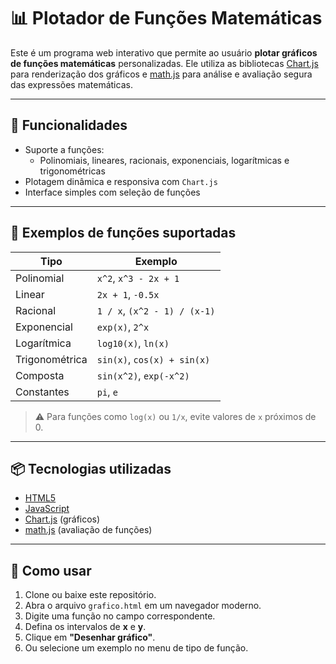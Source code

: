 # 📊 Plotador de Funções Matemáticas

Este é um programa web interativo que permite ao usuário **plotar gráficos de funções matemáticas** personalizadas. Ele utiliza as bibliotecas [Chart.js](https://www.chartjs.org/) para renderização dos gráficos e [math.js](https://mathjs.org/) para análise e avaliação segura das expressões matemáticas.

---

## 🚀 Funcionalidades

- Suporte a funções:
  - Polinomiais, lineares, racionais, exponenciais, logarítmicas e trigonométricas
- Plotagem dinâmica e responsiva com `Chart.js`
- Interface simples com seleção de funções
---
## 🧮 Exemplos de funções suportadas

| Tipo           | Exemplo                    |
|----------------|----------------------------|
| Polinomial     | `x^2`, `x^3 - 2x + 1`      |
| Linear         | `2x + 1`, `-0.5x`          |
| Racional       |`1 / x`, `(x^2 - 1) / (x-1)`|
| Exponencial    | `exp(x)`, `2^x`            |
| Logarítmica    | `log10(x)`, `ln(x)`        |
| Trigonométrica | `sin(x)`, `cos(x) + sin(x)`|
| Composta       | `sin(x^2)`, `exp(-x^2)`    |
| Constantes     | `pi`, `e`                  |
> ⚠️ Para funções como `log(x)` ou `1/x`, evite valores de `x` próximos de 0.

---
## 📦 Tecnologias utilizadas

- [HTML5](https://developer.mozilla.org/pt-BR/docs/Web/HTML)
- [JavaScript](https://developer.mozilla.org/pt-BR/docs/Web/JavaScript)
- [Chart.js](https://www.chartjs.org/) (gráficos)
- [math.js](https://mathjs.org/) (avaliação de funções)

---
## 📂 Como usar

1. Clone ou baixe este repositório.
2. Abra o arquivo `grafico.html` em um navegador moderno.
3. Digite uma função no campo correspondente.
4. Defina os intervalos de **x** e **y**.
5. Clique em **"Desenhar gráfico"**.
6. Ou selecione um exemplo no menu de tipo de função.
